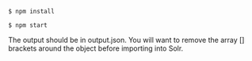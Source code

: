 ```shell
$ npm install
```
```shell
$ npm start
```

The output should be in output.json. You will want to remove the array [] brackets around the object before importing into Solr.

